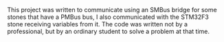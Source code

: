 
This project was written to communicate using an SMBus bridge for some stones that have a PMBus bus, 
I also communicated with the STM32F3 stone receiving variables from it. 
The code was written not by a professional, but by an ordinary student to solve a problem at that time.
